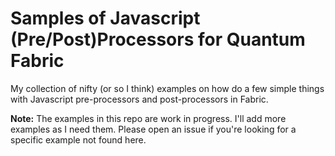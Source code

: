 # Samples of Javascript (Pre/Post)Processors for Quantum Fabric

My collection of nifty (or so I think) examples on how do a few simple things with Javascript pre-processors and post-processors in Fabric.

**Note:** The examples in this repo are work in progress. I'll add more examples as I need them. Please open an issue if you're looking for a specific example not found here.
